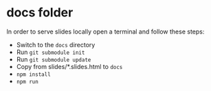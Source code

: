 # docs folder

In order to serve slides locally open a terminal and follow these steps:
* Switch to the `docs` directory
* Run `git submodule init`
* Run `git submodule update`
* Copy from slides/*.slides.html to `docs`
* `npm install`
* `npm run`
